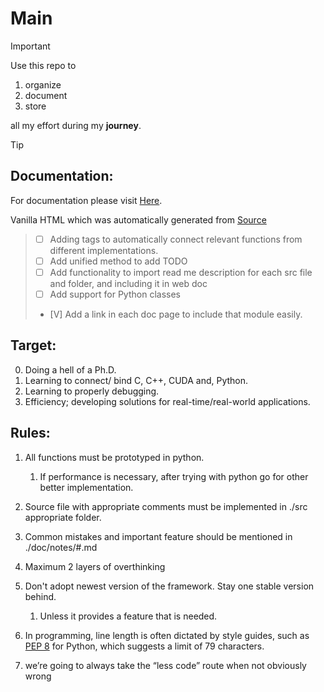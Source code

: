# Main
> [!IMPORTANT]
> Use this repo to 
> 1. organize 
> 2. document 
> 3. store 
> 
> all my effort during my __journey__. 

> [!TIP]
> ## Documentation:
> For documentation please visit [Here](https://yassinriyazi.github.io/Main/).
>
> Vanilla HTML which was automatically generated from [Source](./src)
>
> > - [ ] Adding tags to automatically connect relevant functions from different implementations.
> > - [ ] Add unified method to add TODO
> > - [ ] Add functionality to import read me description for each src file and folder, and including it in web doc
> > - [ ] Add support for Python classes
> > - [V] Add a link in each doc page to include that module easily.

## Target:
0. Doing a hell of a Ph.D.
1. Learning to connect/ bind C, C++, CUDA and, Python.
2. Learning to properly debugging.
3. Efficiency; developing solutions for real-time/real-world applications.



## Rules:
1. All functions must be prototyped in python. 
    1. If performance is necessary, after trying with python go for other better implementation.

2. Source file with appropriate comments must be implemented in ./src appropriate folder.

3. Common mistakes and important feature should be mentioned in ./doc/notes/#.md

4. Maximum 2 layers of overthinking 

5. Don't adopt newest version of the framework. Stay one stable version behind.
    1. Unless it provides a feature that is needed.

6. In programming, line length is often dictated by style guides, such as [PEP 8](https://peps.python.org/pep-0008/) for Python, which suggests a limit of 79 characters. 

7. we’re going to always take the “less code” route when not obviously wrong
